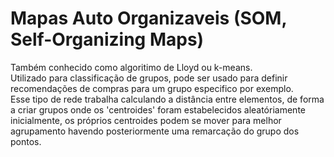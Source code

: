 # Mapas Auto Organizaveis (SOM, Self-Organizing Maps)

Também conhecido como algoritimo de Lloyd ou k-means.  
Utilizado para classificação de grupos, pode ser usado para definir recomendações de compras para um grupo especifico por exemplo.  
Esse tipo de rede trabalha calculando a distância entre elementos, de forma a criar grupos onde os 'centroides' foram estabelecidos aleatóriamente inicialmente, os próprios centroides podem se mover para melhor agrupamento havendo posteriormente uma remarcação do grupo dos pontos.    